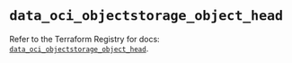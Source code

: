 # `data_oci_objectstorage_object_head`

Refer to the Terraform Registry for docs: [`data_oci_objectstorage_object_head`](https://registry.terraform.io/providers/oracle/oci/7.19.0/docs/data-sources/objectstorage_object_head).
